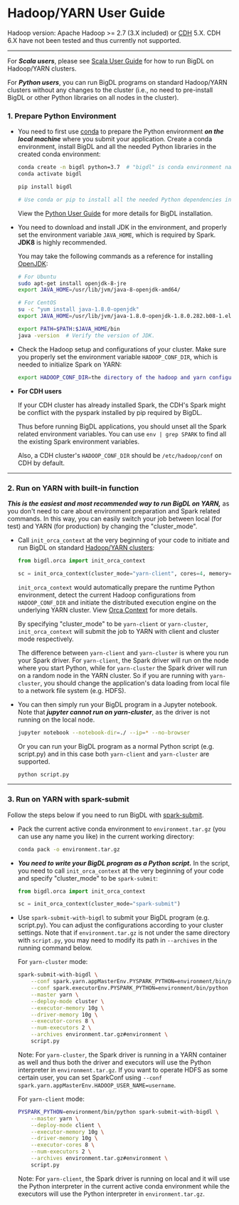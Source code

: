 # Hadoop/YARN User Guide

Hadoop version: Apache Hadoop >= 2.7 (3.X included) or [CDH](https://www.cloudera.com/products/open-source/apache-hadoop/key-cdh-components.html) 5.X. CDH 6.X have not been tested and thus currently not supported.

---

For _**Scala users**_, please see [Scala User Guide](./scala.md) for how to run BigDL on Hadoop/YARN clusters.  

For _**Python users**_, you can run BigDL programs on standard Hadoop/YARN clusters without any changes to the cluster (i.e., no need to pre-install BigDL or other Python libraries on all nodes in the cluster).

### **1. Prepare Python Environment**

- You need to first use [conda](https://docs.conda.io/projects/conda/en/latest/user-guide/install/) to prepare the Python environment _**on the local machine**_ where you submit your application. Create a conda environment, install BigDL and all the needed Python libraries in the created conda environment:

  ```bash
  conda create -n bigdl python=3.7  # "bigdl" is conda environment name, you can use any name you like.
  conda activate bigdl

  pip install bigdl

  # Use conda or pip to install all the needed Python dependencies in the created conda environment.
  ```
  View the [Python User Guide](./python.md) for more details for BigDL installation.

- You need to download and install JDK in the environment, and properly set the environment variable `JAVA_HOME`, which is required by Spark. __JDK8__ is highly recommended.

  You may take the following commands as a reference for installing [OpenJDK](https://openjdk.java.net/install/):

  ```bash
  # For Ubuntu
  sudo apt-get install openjdk-8-jre
  export JAVA_HOME=/usr/lib/jvm/java-8-openjdk-amd64/

  # For CentOS
  su -c "yum install java-1.8.0-openjdk"
  export JAVA_HOME=/usr/lib/jvm/java-1.8.0-openjdk-1.8.0.282.b08-1.el7_9.x86_64/jre

  export PATH=$PATH:$JAVA_HOME/bin
  java -version  # Verify the version of JDK.
  ```

- Check the Hadoop setup and configurations of your cluster. Make sure you properly set the environment variable `HADOOP_CONF_DIR`, which is needed to initialize Spark on YARN:

  ```bash
  export HADOOP_CONF_DIR=the directory of the hadoop and yarn configurations
  ```

- **For CDH users**

  If your CDH cluster has already installed Spark, the CDH's Spark might be conflict with the pyspark installed by pip required by BigDL.

  Thus before running BigDL applications, you should unset all the Spark related environment variables. You can use `env | grep SPARK` to find all the existing Spark environment variables.

  Also, a CDH cluster's `HADOOP_CONF_DIR` should be `/etc/hadoop/conf` on CDH by default.

---
### **2. Run on YARN with built-in function**

_**This is the easiest and most recommended way to run BigDL on YARN,**_ as you don't need to care about environment preparation and Spark related commands. In this way, you can easily switch your job between local (for test) and YARN (for production) by changing the "cluster_mode".

- Call `init_orca_context` at the very beginning of your code to initiate and run BigDL on standard [Hadoop/YARN clusters](https://spark.apache.org/docs/latest/running-on-yarn.html#launching-spark-on-yarn):

  ```python
  from bigdl.orca import init_orca_context

  sc = init_orca_context(cluster_mode="yarn-client", cores=4, memory="10g", num_nodes=2)
  ```

  `init_orca_context` would automatically prepare the runtime Python environment, detect the current Hadoop configurations from `HADOOP_CONF_DIR` and initiate the distributed execution engine on the underlying YARN cluster. View [Orca Context](../Orca/Overview/orca-context.md) for more details.    
  
  By specifying "cluster_mode" to be `yarn-client` or `yarn-cluster`, `init_orca_context` will submit the job to YARN with client and cluster mode respectively.  
  
  The difference between `yarn-client` and `yarn-cluster` is where you run your Spark driver. For `yarn-client`, the Spark driver will run on the node where you start Python, while for `yarn-cluster` the Spark driver will run on a random node in the YARN cluster. So if you are running with `yarn-cluster`, you should change the application's data loading from local file to a network file system (e.g. HDFS).  

- You can then simply run your BigDL program in a Jupyter notebook. Note that _**jupyter cannot run on yarn-cluster**_, as the driver is not running on the local node.

  ```bash
  jupyter notebook --notebook-dir=./ --ip=* --no-browser
  ```

  Or you can run your BigDL program as a normal Python script (e.g. script.py) and in this case both `yarn-client` and `yarn-cluster` are supported.

  ```bash
  python script.py
  ```

---
### **3. Run on YARN with spark-submit**

Follow the steps below if you need to run BigDL with [spark-submit](https://spark.apache.org/docs/latest/running-on-yarn.html#launching-spark-on-yarn).  

- Pack the current active conda environment to `environment.tar.gz` (you can use any name you like) in the current working directory:

  ```bash
  conda pack -o environment.tar.gz
  ```

- _**You need to write your BigDL program as a Python script.**_ In the script, you need to call `init_orca_context` at the very beginning of your code and specify "cluster_mode" to be `spark-submit`:

  ```python
  from bigdl.orca import init_orca_context

  sc = init_orca_context(cluster_mode="spark-submit")
  ```

- Use `spark-submit-with-bigdl` to submit your BigDL program (e.g. script.py). You can adjust the configurations according to your cluster settings. Note that if `environment.tar.gz` is not under the same directory with `script.py`, you may need to modify its path in `--archives` in the running command below.

  For `yarn-cluster` mode:
  ```bash
  spark-submit-with-bigdl \
      --conf spark.yarn.appMasterEnv.PYSPARK_PYTHON=environment/bin/python \
      --conf spark.executorEnv.PYSPARK_PYTHON=environment/bin/python \
      --master yarn \
      --deploy-mode cluster \
      --executor-memory 10g \
      --driver-memory 10g \
      --executor-cores 8 \
      --num-executors 2 \
      --archives environment.tar.gz#environment \
      script.py
  ```
  Note: For `yarn-cluster`, the Spark driver is running in a YARN container as well and thus both the driver and executors will use the Python interpreter in `environment.tar.gz`. If you want to operate HDFS as some certain user, you can set SparkConf using `--conf spark.yarn.appMasterEnv.HADOOP_USER_NAME=username`.


  For `yarn-client` mode:
  ```bash
  PYSPARK_PYTHON=environment/bin/python spark-submit-with-bigdl \
      --master yarn \
      --deploy-mode client \
      --executor-memory 10g \
      --driver-memory 10g \
      --executor-cores 8 \
      --num-executors 2 \
      --archives environment.tar.gz#environment \
      script.py
  ```
  Note: For `yarn-client`, the Spark driver is running on local and it will use the Python interpreter in the current active conda environment while the executors will use the Python interpreter in `environment.tar.gz`.
